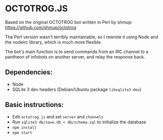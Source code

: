 # OCTOTROG.JS

Based on the original OCTOTROG bot written in Perl by shmup:
https://github.com/shmup/octotrog

The Perl version wasn't terribly maintainable, so I rewrote it using Node and
the nodeirc library, which is much more flexible.

The bot's main function is to send commands from an IRC channel to a pantheon
of infobots on another server, and relay the response back.

## Dependencies:

 * Node
 * SQLite 3 dev headers (Debian/Ubuntu package `libsqlite3-dev`)

## Basic instructions:

 * Edit `octotrog.js` and set `server` and `channels`
 * Run `sqlite3 db/save.db < db/schema.sql` to initialize the database
 * `npm install`
 * `npm start`
